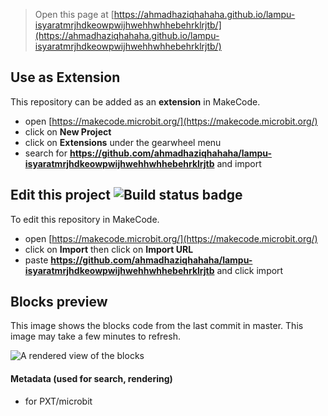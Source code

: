 
> Open this page at [https://ahmadhaziqhahaha.github.io/lampu-isyaratmrjhdkeowpwijhwehhwhhebehrklrjtb/](https://ahmadhaziqhahaha.github.io/lampu-isyaratmrjhdkeowpwijhwehhwhhebehrklrjtb/)

## Use as Extension

This repository can be added as an **extension** in MakeCode.

* open [https://makecode.microbit.org/](https://makecode.microbit.org/)
* click on **New Project**
* click on **Extensions** under the gearwheel menu
* search for **https://github.com/ahmadhaziqhahaha/lampu-isyaratmrjhdkeowpwijhwehhwhhebehrklrjtb** and import

## Edit this project ![Build status badge](https://github.com/ahmadhaziqhahaha/lampu-isyaratmrjhdkeowpwijhwehhwhhebehrklrjtb/workflows/MakeCode/badge.svg)

To edit this repository in MakeCode.

* open [https://makecode.microbit.org/](https://makecode.microbit.org/)
* click on **Import** then click on **Import URL**
* paste **https://github.com/ahmadhaziqhahaha/lampu-isyaratmrjhdkeowpwijhwehhwhhebehrklrjtb** and click import

## Blocks preview

This image shows the blocks code from the last commit in master.
This image may take a few minutes to refresh.

![A rendered view of the blocks](https://github.com/ahmadhaziqhahaha/lampu-isyaratmrjhdkeowpwijhwehhwhhebehrklrjtb/raw/master/.github/makecode/blocks.png)

#### Metadata (used for search, rendering)

* for PXT/microbit
<script src="https://makecode.com/gh-pages-embed.js"></script><script>makeCodeRender("{{ site.makecode.home_url }}", "{{ site.github.owner_name }}/{{ site.github.repository_name }}");</script>
